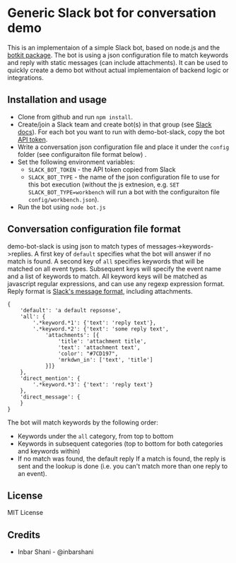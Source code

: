 # Generic Slack bot for conversation demo

This is an implementaion of a simple Slack bot, based on node.js and the [botkit package](https://github.com/howdyai/botkit). The bot is using a json configuration file to match keywords and reply with static messages (can include attachments). It can be used to quickly create a demo bot without actual implementaion of backend logic or integrations.

## Installation and usage

* Clone from github and run `npm install`.
* Create/join a Slack team and create bot(s) in that group (see [Slack docs](https://get.slack.help/hc/en-us/categories/200111606-Using-Slack)). For each bot you want to run with demo-bot-slack, copy the bot [API token](https://get.slack.help/hc/en-us/articles/215770388-Creating-and-regenerating-API-tokens).
* Write a conversation json configuration file and place it under the `config` folder (see configuraiton file format below) .
* Set the following environment variables:
  * `SLACK_BOT_TOKEN` - the API token copied from Slack
  * `SLACK_BOT_TYPE` - the name of the json configuration file to use for this bot execution (without the js extnesion, e.g. `SET SLACK_BOT_TYPE=workbench` will run a bot with the configuraiton file `config/workbench.json`).
* Run the bot using `node bot.js`

## Conversation configuration file format

demo-bot-slack is using json to match types of messages->keywords->replies.
A first key of `default` specifies what the bot will answer if no match is found. A second key of `all` specifies keywords that will be matched on all event types. Subsequent keys will specify the event name and a list of keywords to match.
All keyword keys will be matched as javascript regular expressions, and can use any regexp expression format. Reply format is [Slack's message format](https://api.slack.com/docs/formatting), including attachments.
```
{
	'default': 'a default repsonse',
	'all': {
		'.*keyword.*1': {'text': 'reply text'},
		'.*keyword.*2': {'text': 'some reply text',
            'attachments': [{
                'title': 'attachment title',
                'text': 'attachment text',
                'color': "#7CD197",
                'mrkdwn_in': ['text', 'title']
            }]}
	},
	'direct_mention': {
		'.*keyword.*3': {'text': 'reply text'}
	},
	'direct_message': {
	}
}
```
The bot will match keywords by the following order:
- Keywords under the `all` category, from top to bottom
- Keywords in subsequent categories (top to bottom for both categories and keywords within)
- If no match was found, the default reply
If a match is found, the reply is sent and the lookup is done (i.e. you can't match more than one reply to an event).

## License
MIT License

## Credits
* Inbar Shani - @inbarshani
